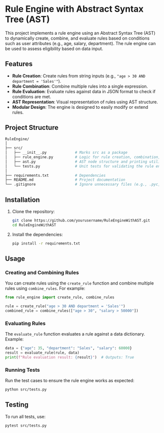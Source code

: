 
# Rule Engine with Abstract Syntax Tree (AST)

This project implements a rule engine using an Abstract Syntax Tree (AST) to dynamically create, combine, and evaluate rules based on conditions such as user attributes (e.g., age, salary, department). The rule engine can be used to assess eligibility based on data input.

## Features

- **Rule Creation**: Create rules from string inputs (e.g., `"age > 30 AND department = 'Sales'"`).
- **Rule Combination**: Combine multiple rules into a single expression.
- **Rule Evaluation**: Evaluate rules against data in JSON format to check if conditions are met.
- **AST Representation**: Visual representation of rules using AST structure.
- **Modular Design**: The engine is designed to easily modify or extend rules.

## Project Structure

```bash
RuleEngine/
│
├── src/
│   ├── __init__.py             # Marks src as a package
│   ├── rule_engine.py          # Logic for rule creation, combination, and evaluation
│   ├── ast.py                  # AST node structure and printing utility
│   └── tests.py                # Unit tests for validating the rule engine
│
├── requirements.txt            # Dependencies
├── README.md                   # Project documentation
└── .gitignore                  # Ignore unnecessary files (e.g., .pyc, virtual env files)
```

## Installation

1. Clone the repository:

   ```bash
   git clone https://github.com/yourusername/RuleEngineWithAST.git
   cd RuleEngineWithAST
   ```

2. Install the dependencies:

   ```bash
   pip install -r requirements.txt
   ```

## Usage

### Creating and Combining Rules

You can create rules using the `create_rule` function and combine multiple rules using `combine_rules`. For example:

```python
from rule_engine import create_rule, combine_rules

rule = create_rule("age > 30 AND department = 'Sales'")
combined_rule = combine_rules(["age > 30", "salary > 50000"])
```

### Evaluating Rules

The `evaluate_rule` function evaluates a rule against a data dictionary. Example:

```python
data = {"age": 35, "department": "Sales", "salary": 60000}
result = evaluate_rule(rule, data)
print(f"Rule evaluation result: {result}")  # Outputs: True
```

### Running Tests

Run the test cases to ensure the rule engine works as expected:

```bash
python src/tests.py
```

## Testing

To run all tests, use:

```bash
pytest src/tests.py
```

